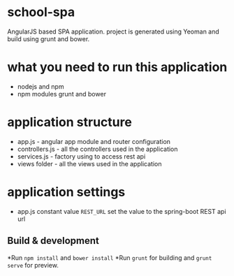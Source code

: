# school-spa

AngularJS based SPA application. project is generated using Yeoman and build using grunt and bower.

# what you need to run this application

* nodejs and npm
* npm modules grunt and bower

# application structure

* app.js - angular app module and router configuration
* controllers.js - all the controllers used in the application
* services.js - factory using to access rest api
* views folder - all the views used in the application

# application settings

* app.js constant value `REST_URL` set the value to the spring-boot REST api url 

## Build & development

*Run `npm install` and `bower install`
*Run `grunt` for building and `grunt serve` for preview.


